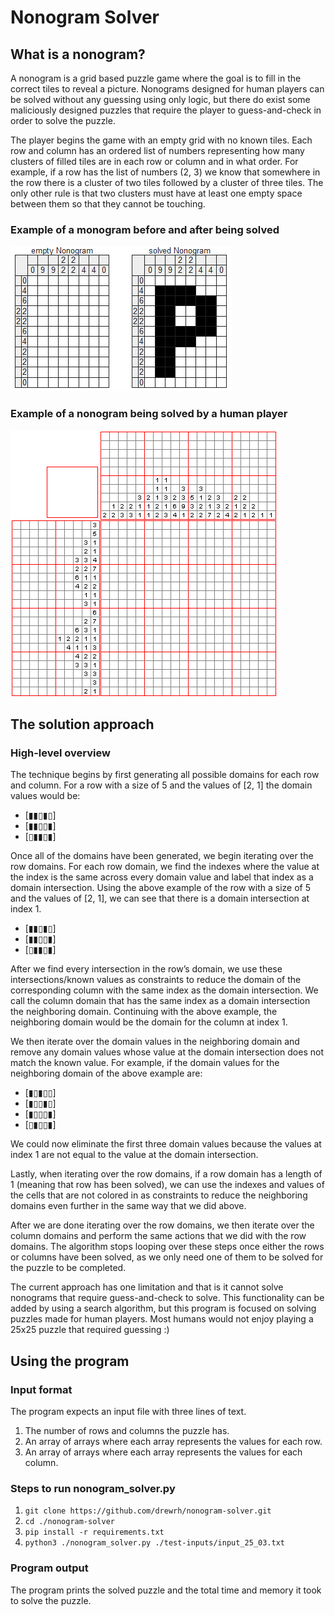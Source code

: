 # Nonogram Solver

## What is a nonogram?

A nonogram is a grid based puzzle game where the goal is to fill in the correct tiles to reveal a picture. Nonograms designed for human players can be solved without any guessing using only logic, but there do exist some maliciously designed puzzles that require the player to guess-and-check in order to solve the puzzle.

The player begins the game with an empty grid with no known tiles. Each row and column has an ordered list of numbers representing how many clusters of filled tiles are in each row or column and in what order. For example, if a row has the list of numbers (2, 3) we know that somewhere in the row there is a cluster of two tiles followed by a cluster of three tiles. The only other rule is that two clusters must have at least one empty space between them so that they cannot be touching.

### Example of a monogram before and after being solved

![Example of a monogram before and after being solved](/media/nonogram-before-after.png)

### Example of a nonogram being solved by a human player

![Example of a nonogram being solved by a human player](/media/nonogram-solving.gif)

## The solution approach

### High-level overview

The technique begins by first generating all possible domains for each row and column. For a row with a size of 5 and the values of [2, 1] the domain values would be:

- [▮▮▯▮▯]
- [▮▮▯▯▮]
- [▯▮▮▯▮]

Once all of the domains have been generated, we begin iterating over the row domains. For each row domain, we find the indexes where the value at the index is the same across every domain value and label that index as a domain intersection. Using the above example of the row with a size of 5 and the values of [2, 1], we can see that there is a domain intersection at index 1.

- [▮▮▯▮▯]
- [▮▮▯▯▮]
- [▯▮▮▯▮]

After we find every intersection in the row’s domain, we use these intersections/known values as constraints to reduce the domain of the corresponding column with the same index as the domain intersection. We call the column domain that has the same index as a domain intersection the neighboring domain. Continuing with the above example, the neighboring domain would be the domain for the column at index 1.

We then iterate over the domain values in the neighboring domain and remove any domain values whose value at the domain intersection does not match the known value. For example, if the domain values for the neighboring domain of the above example are:

- [▮▯▮▯▯]
- [▮▯▯▮▯]
- [▮▯▯▯▮]
- [▯▮▯▯▮]

We could now eliminate the first three domain values because the values at index 1 are not equal to the value at the domain intersection.

Lastly, when iterating over the row domains, if a row domain has a length of 1 (meaning that row has been solved), we can use the indexes and values of the cells that are not colored in as constraints to reduce the neighboring domains even further in the same way that we did above.

After we are done iterating over the row domains, we then iterate over the column domains and perform the same actions that we did with the row domains. The algorithm stops looping over these steps once either the rows or columns have been solved, as we only need one of them to be solved for the puzzle to be completed.

The current approach has one limitation and that is it cannot solve nonograms that require guess-and-check to solve. This functionality can be added by using a search algorithm, but this program is focused on solving puzzles made for human players. Most humans would not enjoy playing a 25x25 puzzle that required guessing :)

## Using the program

### Input format

The program expects an input file with three lines of text.

1. The number of rows and columns the puzzle has.
2. An array of arrays where each array represents the values for each row.
3. An array of arrays where each array represents the values for each column.

### Steps to run nonogram_solver.py

1. `git clone https://github.com/drewrh/nonogram-solver.git`
2. `cd ./nonogram-solver`
3. `pip install -r requirements.txt`
4. `python3 ./nonogram_solver.py ./test-inputs/input_25_03.txt`

### Program output

The program prints the solved puzzle and the total time and memory it took to solve the puzzle.
